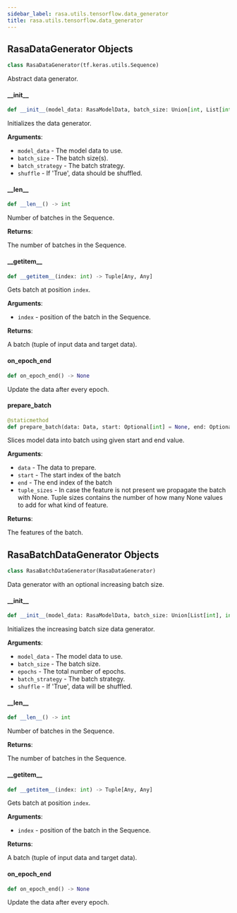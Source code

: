 ```yaml
---
sidebar_label: rasa.utils.tensorflow.data_generator
title: rasa.utils.tensorflow.data_generator
---
```

## RasaDataGenerator Objects

```python
class RasaDataGenerator(tf.keras.utils.Sequence)
```

Abstract data generator.

#### \_\_init\_\_

```python
def __init__(model_data: RasaModelData, batch_size: Union[int, List[int]], batch_strategy: Text = SEQUENCE, shuffle: bool = True)
```

Initializes the data generator.

**Arguments**:

- `model_data` - The model data to use.
- `batch_size` - The batch size(s).
- `batch_strategy` - The batch strategy.
- `shuffle` - If &#x27;True&#x27;, data should be shuffled.

#### \_\_len\_\_

```python
def __len__() -> int
```

Number of batches in the Sequence.

**Returns**:

  The number of batches in the Sequence.

#### \_\_getitem\_\_

```python
def __getitem__(index: int) -> Tuple[Any, Any]
```

Gets batch at position `index`.

**Arguments**:

- `index` - position of the batch in the Sequence.
  

**Returns**:

  A batch (tuple of input data and target data).

#### on\_epoch\_end

```python
def on_epoch_end() -> None
```

Update the data after every epoch.

#### prepare\_batch

```python
@staticmethod
def prepare_batch(data: Data, start: Optional[int] = None, end: Optional[int] = None, tuple_sizes: Optional[Dict[Text, int]] = None) -> Tuple[Optional[np.ndarray], ...]
```

Slices model data into batch using given start and end value.

**Arguments**:

- `data` - The data to prepare.
- `start` - The start index of the batch
- `end` - The end index of the batch
- `tuple_sizes` - In case the feature is not present we propagate the batch with
  None. Tuple sizes contains the number of how many None values to add for
  what kind of feature.
  

**Returns**:

  The features of the batch.

## RasaBatchDataGenerator Objects

```python
class RasaBatchDataGenerator(RasaDataGenerator)
```

Data generator with an optional increasing batch size.

#### \_\_init\_\_

```python
def __init__(model_data: RasaModelData, batch_size: Union[List[int], int], epochs: int = 1, batch_strategy: Text = SEQUENCE, shuffle: bool = True)
```

Initializes the increasing batch size data generator.

**Arguments**:

- `model_data` - The model data to use.
- `batch_size` - The batch size.
- `epochs` - The total number of epochs.
- `batch_strategy` - The batch strategy.
- `shuffle` - If &#x27;True&#x27;, data will be shuffled.

#### \_\_len\_\_

```python
def __len__() -> int
```

Number of batches in the Sequence.

**Returns**:

  The number of batches in the Sequence.

#### \_\_getitem\_\_

```python
def __getitem__(index: int) -> Tuple[Any, Any]
```

Gets batch at position `index`.

**Arguments**:

- `index` - position of the batch in the Sequence.
  

**Returns**:

  A batch (tuple of input data and target data).

#### on\_epoch\_end

```python
def on_epoch_end() -> None
```

Update the data after every epoch.

